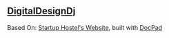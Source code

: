 ## [DigitalDesignDj](http://digitaldesigndj.com)

Based On: [Startup Hostel's Website](http://startuphostel.org), built with [DocPad](http://docpad.org)
